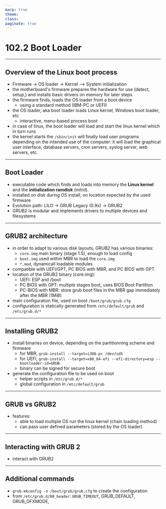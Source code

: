 ```yaml
---
marp: true
theme: 
class: 
paginate: true
---
```



# 102.2 Boot Loader
---

## Overview of the Linux boot process
- Firmware -> OS loader -> Kernel --> System initialization
- the motherboard's firmware prepares the hardware for use (detect, setup,) and installs basic drivers on memory for later steps
- the firmware finds, loads the OS loader from a boot device
    - using a standard method (IBM-PC or UEFI)
- the OS loader, aka boot loader loads Linux kernel, Windows boot loader, etc
    - interactive, menu-based process boot
- in case of linux, the boot loader will load and start the linux kernel
    which in turn runs
 - the kernel starts the `/sbin/init` will finally load user programs depending on the intended use of the computer: it will load the graphical user interface, database servers, cron servers, syslog server, web servers, etc.
---

## Boot Loader
- executable code which finds and loads into memory the **Linux kernel** and the **initialization ramdisk** (initrd).
- installed on disk during OS install, on location expected by the used firmware
- Evolution path: LILO → GRUB Legacy (0.9x) → GRUB2
- GRUB2 is modular and implements drivers to multiple devices and filesystems
---

## GRUB2 architecture
- in order to adapt to various disk layouts, GRUB2 has various binaries:
    - `core.img` main binary (stage 1.5), enough to load config
    - `boot.img` used within MBR to load the `core.img`
    - `*.mod`, dynamicall loadable modules
- compatible with UEFI/GPT, PC BIOS with MBR, and PC BIOS with GPT.
- location of the GRUB2 binary (core.img):
    - UEFI: ESP and /boot
    - PC BIOS with GPT: multiple stages boot, uses BIOS Boot Partition
    - PC-BIOS with MBR: store grub boot files in the MBR gap immediately after the MBR (1MiB)
- main configuration file,  used on boot `/boot/grub/grub.cfg`
- configuration is statically generated from `/etc/default/grub` and `/etc/grub.d/*`
---

## Installing GRUB2
- install binaries on device, depending on the partitionning scheme and firmware
    - for MBR, `grub-install --target=i386-pc /dev/sdX`
    - for UEFI, `grub-install --target=x86_64-efi --efi-directory=esp --bootloader-id=GRUB`
    - binary can be signed for secure boot
- generate the configuration file to be used on boot
    - helper scripts in `/etc/grub.d/*`
    - global configuration in `/etc/default/grub`
---

## GRUB vs GRUB2
- features:
  - able to load multiple OS run the linux kernel (chain loading method)
  - can pass user defined parameters (stored by the OS loader)
---

## Interacting with GRUB 2
- interact with GRUB2
---

## Additional commands
- `grub-mkconfig -o /boot/grub/grub.cfg` to create the configuration
- from `/etc/grub.d/00_header`: `GRUB_TIMEOUT`, GRUB_DEFAULT, GRUB_GFXMODE,
